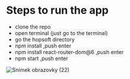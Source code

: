 # Steps to run the app
- clone the repo
- open terminal (just go to the terminal)
- go the hopsoft directory
- npm install ,push enter 
- npm install react-router-dom@6 ,push enter
- npm start ,push enter

![Snímek obrazovky (22)](https://user-images.githubusercontent.com/127226529/232816217-9e839623-3f8a-4e13-af11-1d532827ddd0.png)
